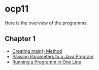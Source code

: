# ocp11
Here is the overview of the programms.

## Chapter 1
* [Creating main() Method](https://github.com/ChaosJD/Creating_main_Method)
* [Passing Parameters to a Java Program](https://github.com/ChaosJD/PassingParametersToA_JavaProgam)
* [Running a Programm in One Line](https://github.com/ChaosJD/RunningA_ProgrammInOne)
